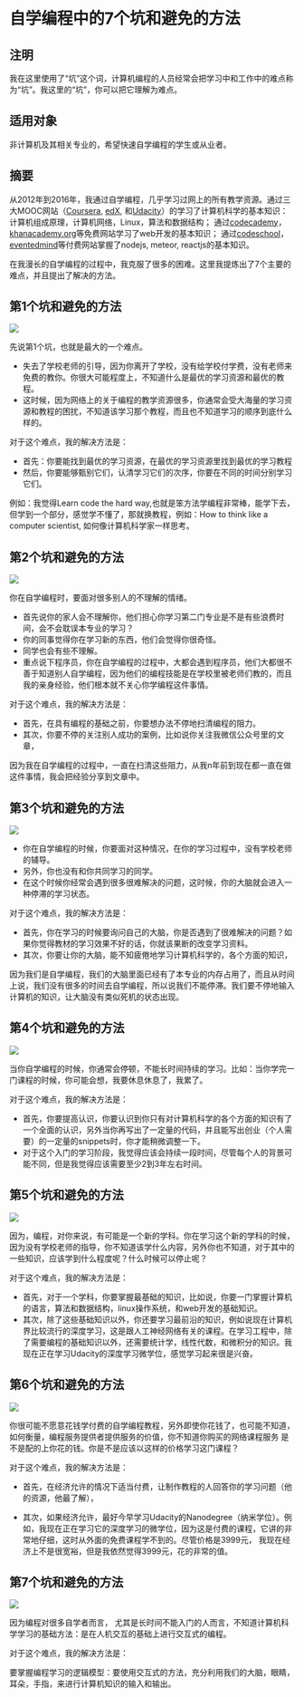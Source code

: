 # 自学编程中的7个坑和避免的方法

## 注明

我在这里使用了“坑”这个词，计算机编程的人员经常会把学习中和工作中的难点称为“坑”。我这里的“坑”，你可以把它理解为难点。

## 适用对象

非计算机及其相关专业的，希望快速自学编程的学生或从业者。

## 摘要

从2012年到2016年，我通过自学编程，几乎学习过网上的所有教学资源。通过三大MOOC网站（[Coursera](https://www.coursera.org/), [edX](https://www.edx.org/), 和[Udacity](http://www..udacity.comy/)）的学习了计算机科学的基本知识：计算机组成原理，计算机网络，Linux，算法和数据结构； 通过[codecademy](https://www.codecademy.com/)，[khanacademy.org](https://www.khanacademy.org/)等免费网站学习了web开发的基本知识； 通过[codeschool](https://www.codeschool.com/)，[eventedmind](https://www.eventedmind.com/)等付费网站掌握了nodejs, meteor, reactjs的基本知识。

在我漫长的自学编程的过程中，我克服了很多的困难。这里我提炼出了7个主要的难点，并且提出了解决的方法。

## 第1个坑和避免的方法

![](/images/章3-交互式编程学习法/自学编程中的7个坑和避免的方法/学习中的坑和避免的方法1.png)

先说第1个坑，也就是最大的一个难点。

- 失去了学校老师的引导，因为你离开了学校，没有给学校付学费，没有老师来免费的教你。你很大可能程度上，不知道什么是最优的学习资源和最优的教程。
- 这时候，因为网络上的关于编程的教学资源很多，你通常会受大海量的学习资源和教程的困扰，不知道该学习那个教程，而且也不知道学习的顺序到底什么样的。

对于这个难点，我的解决方法是：

- 首先：你要能找到最优的学习资源，在最优的学习资源里找到最优的学习教程
- 然后，你要能够甄别它们，认清学习它们的次序，你要在不同的时间分别学习它们。

例如：我觉得Learn code the hard way,也就是笨方法学编程非常棒，能学下去，但学到一个部分，感觉学不懂了，那就换教程，例如：How to think like a computer scientist, 如何像计算机科学家一样思考。

## 第2个坑和避免的方法

![](/images/章3-交互式编程学习法/自学编程中的7个坑和避免的方法/学习中的坑和避免的方法2.png)

你在自学编程时，要面对很多别人的不理解的情绪。

- 首先说你的家人会不理解你，他们担心你学习第二门专业是不是有些浪费时间，会不会耽误本专业的学习？
- 你的同事觉得你在学习新的东西，他们会觉得你很奇怪。
- 同学也会有些不理解。
- 重点说下程序员，你在自学编程的过程中，大都会遇到程序员，他们大都很不善于知道别人自学编程，因为他们的编程技能是在学校里被老师们教的，而且我的亲身经验，他们根本就不关心你学编程这件事情。

对于这个难点，我的解决方法是：

- 首先，在具有编程的基础之前，你要想办法不停地扫清编程的阻力。
- 其次，你要不停的关注别人成功的案例，比如说你关注我微信公众号里的文章，

因为我在自学编程的过程中，一直在扫清这些阻力，从我n年前到现在都一直在做这件事情，我会把经验分享到文章中。

## 第3个坑和避免的方法

![](/images/章3-交互式编程学习法/自学编程中的7个坑和避免的方法/学习中的坑和避免的方法3.png)

- 你在自学编程的时候，你要面对这种情况，在你的学习过程中，没有学校老师的辅导。
- 另外，你也没有和你共同学习的同学。
- 在这个时候你经常会遇到很多很难解决的问题，这时候，你的大脑就会进入一种停滞的学习状态。

对于这个难点，我的解决方法是：

- 首先，你在学习的时候要询问自己的大脑，你是否遇到了很难解决的问题？如果你觉得教材的学习效果不好的话，你就该果断的改变学习资料。
- 其次，你要让你的大脑，能不知疲倦地学习计算机科学的，各个方面的知识，

因为我们是自学编程，我们的大脑里面已经有了本专业的内存占用了，而且从时间上说，我们没有很多的时间去自学编程，所以说我们不能停滞。我们要不停地输入计算机的知识，让大脑没有类似死机的状态出现。

## 第4个坑和避免的方法

![](/images/章3-交互式编程学习法/自学编程中的7个坑和避免的方法/学习中的坑和避免的方法4.png)

当你自学编程的时候，你通常会停顿，不能长时间持续的学习。比如：当你学完一门课程的时候，你可能会想，我要休息休息了，我累了。

对于这个难点，我的解决方法是：

- 首先，你要提高认识，你要认识到你只有对计算机科学的各个方面的知识有了一个全面的认识，另外当你再写出了一定量的代码，并且能写出创业（个人需要）的一定量的snippets时，你才能稍微调整一下。
- 对于这个入门的学习阶段，我觉得应该会持续一段时间，尽管每个人的背景可能不同，但是我觉得应该需要至少2到3年左右时间。

## 第5个坑和避免的方法

![](/images/章3-交互式编程学习法/自学编程中的7个坑和避免的方法/学习中的坑和避免的方法5.png)

因为，编程，对你来说，有可能是一个新的学科。你在学习这个新的学科的时候，因为没有学校老师的指导，你不知道该学什么内容，另外你也不知道，对于其中的一些知识，应该学到什么程度呢？什么时候可以停止呢？

对于这个难点，我的解决方法是：

- 首先，对于一个学科，你要掌握最基础的知识，比如说，你要一门掌握计算机的语言，算法和数据结构，linux操作系统，和web开发的基础知识。
- 其次，除了这些基础知识以外，你还要学习最前沿的知识，例如说现在计算机界比较流行的深度学习，这是跟人工神经网络有关的课程。在学习工程中，除了需要编程的基础知识以外，还需要统计学，线性代数，和微积分的知识。我现在正在学习Udacity的深度学习微学位，感觉学习起来很是兴奋。

## 第6个坑和避免的方法

![](/images/章3-交互式编程学习法/自学编程中的7个坑和避免的方法/学习中的坑和避免的方法6.png)

你很可能不愿意花钱学付费的自学编程教程，另外即使你花钱了，也可能不知道，如何衡量，编程服务提供者提供服务的价值，你不知道你购买的网络课程服务 是不是配的上你花的钱。你是不是应该以这样的价格学习这门课程？

对于这个难点，我的解决方法是：

- 首先，在经济允许的情况下适当付费，让制作教程的人回答你的学习问题（他的资源，他最了解），

- 其次，如果经济允许，最好今早学习Udacity的Nanodegree（纳米学位）。例如，我现在正在学习它的深度学习的微学位，因为这是付费的课程，它讲的非常地仔细，这时从外面的免费课程学不到的。尽管价格是3999元， 我现在经济上不是很宽裕，但是我依然觉得3999元，花的非常的值。

## 第7个坑和避免的方法

![](/images/章3-交互式编程学习法/自学编程中的7个坑和避免的方法/学习中的坑和避免的方法7.png)

因为编程对很多自学者而言， 尤其是长时间不能入门的人而言，不知道计算机科学学习的基础方法：是在人机交互的基础上进行交互式的编程。

对于这个难点，我的解决方法是：

要掌握编程学习的逻辑模型：要使用交互式的方法，充分利用我们的大脑，眼睛，耳朵，手指，来进行计算机知识的输入和输出。


